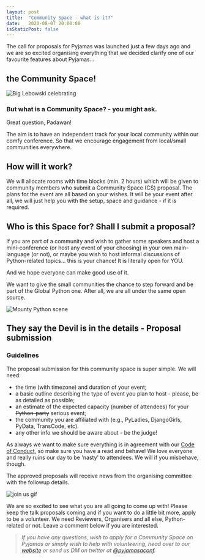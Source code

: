 ```yaml
---
layout: post
title:  "Community Space - what is it?"
date:   2020-08-07 20:00:00
isStaticPost: false
---
```


The call for proposals for Pyjamas was launched just a few days ago and we are so excited organising everything that we decided clarify one of our favourite features about Pyjamas...
## the Community Space!

![Big Lebowski celebrating](https://media.giphy.com/media/tyxovVLbfZdok/giphy.gif)


### But what is a Community Space? - you might ask.

Great question, Padawan!

The aim is to have an independent track for your local community within our comfy conference. So that we encourage engagement from local/small communities everywhere.

## How will it work?

We will allocate rooms with time blocks (min. 2 hours) which will be given to community members who submit a Community Space (CS) proposal.
The plans for the event are all based on your wishes. It will be your event after all, we will just help you with the setup, space and guidance - if it is required.

## Who is this Space for? Shall I submit a proposal?

If you are part of a community and wish to gather some speakers and host a mini-conference (or host any event of your choosing) in your own main-language (or not), or maybe you wish to host informal discussions of Python-related topics... this is your chance!
It is literally open for YOU.

And we hope everyone can make good use of it.

We want to give the small communities the chance to step forward and be part of the Global Python one. After all, we are all under the same open source.

![Mounty Python scene](https://media.giphy.com/media/UZQQ0yZtq5Ihq/giphy.gif)


## They say the Devil is in the details - Proposal submission
### Guidelines

The proposal submission for this community space is super simple. We will need:

  - the time (with timezone) and duration of your event;
  - a basic outline describing the type of event you plan to host - please, be as detailed as possible;
  - an estimate of the expected capacity (number of attendees) for your ~~Python-party~~ serious event;
  - the community you are affiliated with (e.g., PyLadies, DjangoGirls, PyData, TransCode, etc).
  - any other info we should be aware about - be the judge!

As always we want to make sure everything is in agreement with our [Code of Conduct](https://pyjamas.live/coc/), so make sure you have a read and behave! We love everyone and really ruins our day to be 'nasty' to attendees. We will if you misbehave, though.

The approved proposals will receive news from the organising committee with the followup details.

![join us gif](https://media.giphy.com/media/WsMBa68UUh86q2SR0d/source.gif)


We are so excited to see what you are all going to come up with! Please keep the talk proposals coming and if you want to do a little bit more, apply to be a volunteer. We need Reviewers, Organisers and all else, Python-related or not.
Leave a comment below if you are interested.


> _If you have any questions, wish to apply for a Community Space on Pyjamas or simply wish to help with volunteering, head over to our [website](https://pyjamas.live) or send us DM on twitter at [@pyjamasaconf](http://twitter.com/PyjamasConf)._
